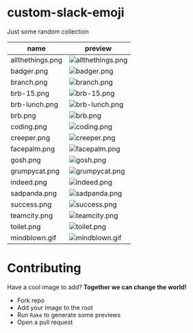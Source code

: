 # custom-slack-emoji
Just some random collection

|name|preview|
|----|-------|
|allthethings.png|![allthethings.png](https://raw.githubusercontent.com/minton/custom-slack-emoji/master/allthethings.png)|
|badger.png|![badger.png](https://raw.githubusercontent.com/minton/custom-slack-emoji/master/badger.png)|
|branch.png|![branch.png](https://raw.githubusercontent.com/minton/custom-slack-emoji/master/branch.png)|
|brb-15.png|![brb-15.png](https://raw.githubusercontent.com/minton/custom-slack-emoji/master/brb-15.png)|
|brb-lunch.png|![brb-lunch.png](https://raw.githubusercontent.com/minton/custom-slack-emoji/master/brb-lunch.png)|
|brb.png|![brb.png](https://raw.githubusercontent.com/minton/custom-slack-emoji/master/brb.png)|
|coding.png|![coding.png](https://raw.githubusercontent.com/minton/custom-slack-emoji/master/coding.png)|
|creeper.png|![creeper.png](https://raw.githubusercontent.com/minton/custom-slack-emoji/master/creeper.png)|
|facepalm.png|![facepalm.png](https://raw.githubusercontent.com/minton/custom-slack-emoji/master/facepalm.png)|
|gosh.png|![gosh.png](https://raw.githubusercontent.com/minton/custom-slack-emoji/master/gosh.png)|
|grumpycat.png|![grumpycat.png](https://raw.githubusercontent.com/minton/custom-slack-emoji/master/grumpycat.png)|
|indeed.png|![indeed.png](https://raw.githubusercontent.com/minton/custom-slack-emoji/master/indeed.png)|
|sadpanda.png|![sadpanda.png](https://raw.githubusercontent.com/minton/custom-slack-emoji/master/sadpanda.png)|
|success.png|![success.png](https://raw.githubusercontent.com/minton/custom-slack-emoji/master/success.png)|
|teamcity.png|![teamcity.png](https://raw.githubusercontent.com/minton/custom-slack-emoji/master/teamcity.png)|
|toilet.png|![toilet.png](https://raw.githubusercontent.com/minton/custom-slack-emoji/master/toilet.png)|
|mindblown.gif|![mindblown.gif](https://raw.githubusercontent.com/minton/custom-slack-emoji/master/mindblown.gif)|

# Contributing

Have a cool image to add? **__Together we can change the world!__**
* Fork repo
* Add your image to the root
* Run `Rake` to generate some previews
* Open a pull request
